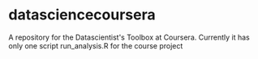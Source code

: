 datasciencecoursera
===================

A repository for the Datascientist's Toolbox at Coursera. Currently it has only one script run_analysis.R for the course project
